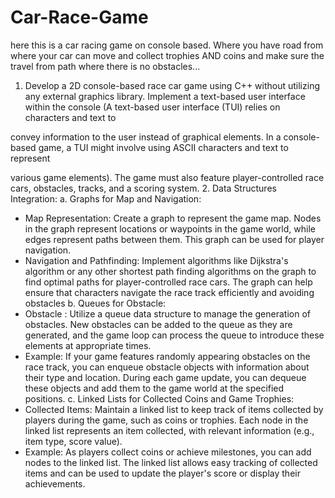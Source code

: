 # Car-Race-Game
here this is a car racing game on console based. Where you have road from where your car can move and collect trophies AND coins and make sure the travel from path where there is no obstacles...
1. Develop a 2D console-based race car game using C++ without utilizing any
external graphics library. Implement a text-based user interface within the
console (A text-based user interface (TUI) relies on characters and text to

convey information to the user instead of graphical elements. In a console-
based game, a TUI might involve using ASCII characters and text to represent

various game elements). The game must also feature player-controlled race
cars, obstacles, tracks, and a scoring system.
2. Data Structures Integration:
a. Graphs for Map and Navigation:
- Map Representation: Create a graph to represent the game map. Nodes
in the graph represent locations or waypoints in the game world, while edges
represent paths between them. This graph can be used for player navigation.
- Navigation and Pathfinding: Implement algorithms like Dijkstra's algorithm
or any other shortest path finding algorithms on the graph to find optimal
paths for player-controlled race cars. The graph can help ensure that
characters navigate the race track efficiently and avoiding obstacles
b. Queues for Obstacle:
- Obstacle : Utilize a queue data structure to manage the generation of
obstacles. New obstacles can be added to the queue as they are generated,
and the game loop can process the queue to introduce these elements at
appropriate times.
- Example: If your game features randomly appearing obstacles on the race
track, you can enqueue obstacle objects with information about their type
and location. During each game update, you can dequeue these objects and
add them to the game world at the specified positions.
c. Linked Lists for Collected Coins and Game Trophies:
- Collected Items: Maintain a linked list to keep track of items collected by
players during the game, such as coins or trophies. Each node in the linked
list represents an item collected, with relevant information (e.g., item type,
score value).
- Example: As players collect coins or achieve milestones, you can add nodes
to the linked list. The linked list allows easy tracking of collected items and
can be used to update the player's score or display their achievements.
